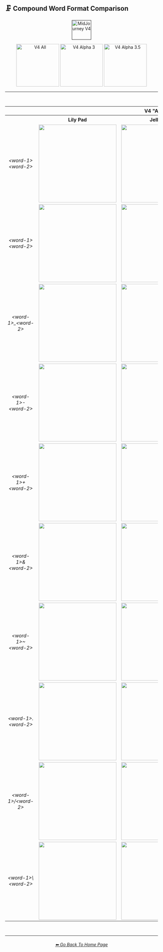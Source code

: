 <h2>🗜 Compound Word Format Comparison</h2>

<div align="center">

[<img src="/Images/Repo_Parts/Buttons/Version_Buttons/button_version_V4_active_full.webp?raw=true" alt="MidJourney V4" height="64" />]()

[<img src="/Images/Repo_Parts/Buttons/Comparison_Page_Buttons/Subgroups/button_V4_all_active.webp?raw=true" alt="V4 All" width="140.5" />](/Pages/MJ_V4/Comparison_Pages/Prompt_Writing/Compound_Word_Format_Comparison/Compound_Word_Format_Comparison_V4_All.md)
[<img src="/Images/Repo_Parts/Buttons/Comparison_Page_Buttons/Subgroups/V4_Alpha_Versions/button_V4_alpha_3_inactive.webp?raw=true" alt="V4 Alpha 3" width="140.5" />](/Pages/MJ_V4/Comparison_Pages/Prompt_Writing/Compound_Word_Format_Comparison/Older_Versions/V4_Alpha_3.md)
[<img src="/Images/Repo_Parts/Buttons/Comparison_Page_Buttons/Subgroups/V4_Alpha_Versions/button_V4_alpha_3.5_inactive.webp?raw=true" alt="V4 Alpha 3.5" width="140.5" />](/Pages/MJ_V4/Comparison_Pages/Prompt_Writing/Compound_Word_Format_Comparison/Compound_Word_Format_Comparison.md)

</div>

<hr>
<br>

<div align="center">

<table>
	<tr align=center valign=middle>
		<th></th>
		<th colspan=3>V4 "Alpha 3"</th>
		<th colspan=2>V4 "Alpha 3.5"</th>
	</tr>
	<tr align=center valign=middle>
		<th width=200></th>
		<th>Lily Pad</th>
		<th>Jellyfish</th>
		<th>Hot Dog</th>
		<th>Scan Lines</th>
		<th>Deep Dream</th>
	</tr>
	<tr align=center valign=middle>
		<td><i>&#60;word-1&#62;&#60;word-2&#62;</i></td>
		<td>
			<img src="/Images/MJ_V4/V4_Alpha_3/Comparison_Page_Images/Compound_Word_Comparison/Lily_Pad/LilyPad.png?raw=true" width="256" />
		</td>
		<td>
			<img src="/Images/MJ_V4/V4_Alpha_3/Comparison_Page_Images/Compound_Word_Comparison/Jellyfish/Jellyfish.png?raw=true" width="256" />
		</td>
		<td>
			<img src="/Images/MJ_V4/V4_Alpha_3/Comparison_Page_Images/Compound_Word_Comparison/Hot_Dog/Hotdog.png?raw=true" width="256" />
		</td>
		<td>
			<img src="/Images/MJ_V4/V4_Alpha_3.5/Comparison_Page_Images/Compound_Word_Comparison/Deep_Dream/Deepdream.png?raw=true" width="256" />
		</td>
		<td>
			<img src="/Images/MJ_V4/V4_Alpha_3.5/Comparison_Page_Images/Compound_Word_Comparison/Scan_Lines/Scanlines.png?raw=true" width="256" />
		</td>
	</tr>
	<tr align=center valign=middle>
		<td><i>&#60;word-1&#62; &#60;word-2&#62;</i></td>
		<td>
			<img src="/Images/MJ_V4/V4_Alpha_3/Comparison_Page_Images/Compound_Word_Comparison/Lily_Pad/Lily--space--Pad.png?raw=true" width="256" />
		</td>
		<td>
			<img src="/Images/MJ_V4/V4_Alpha_3/Comparison_Page_Images/Compound_Word_Comparison/Jellyfish/Jelly--space--fish.png?raw=true" width="256" />
		</td>
		<td>
			<img src="/Images/MJ_V4/V4_Alpha_3/Comparison_Page_Images/Compound_Word_Comparison/Hot_Dog/Hot--space--dog.png?raw=true" width="256" />
		</td>
		<td>
			<img src="/Images/MJ_V4/V4_Alpha_3.5/Comparison_Page_Images/Compound_Word_Comparison/Deep_Dream/Deep--space--Dream.png?raw=true" width="256" />
		</td>
		<td>
			<img src="/Images/MJ_V4/V4_Alpha_3.5/Comparison_Page_Images/Compound_Word_Comparison/Scan_Lines/Scan--space--Lines.png?raw=true" width="256" />
		</td>
	</tr>
	<tr align=center valign=middle>
		<td><i>&#60;word-1&#62;_&#60;word-2&#62;</i></td>
		<td>
			<img src="/Images/MJ_V4/V4_Alpha_3/Comparison_Page_Images/Compound_Word_Comparison/Lily_Pad/Lily_Pad.png?raw=true" width="256" />
		</td>
		<td>
			<img src="/Images/MJ_V4/V4_Alpha_3/Comparison_Page_Images/Compound_Word_Comparison/Jellyfish/Jelly_fish.png?raw=true" width="256" />
		</td>
		<td>
			<img src="/Images/MJ_V4/V4_Alpha_3/Comparison_Page_Images/Compound_Word_Comparison/Hot_Dog/Hot_dog.png?raw=true" width="256" />
		</td>
		<td>
			<img src="/Images/MJ_V4/V4_Alpha_3.5/Comparison_Page_Images/Compound_Word_Comparison/Deep_Dream/Deep_Dream.png?raw=true" width="256" />
		</td>
		<td>
			<img src="/Images/MJ_V4/V4_Alpha_3.5/Comparison_Page_Images/Compound_Word_Comparison/Scan_Lines/Scan_Lines.png?raw=true" width="256" />
		</td>
	</tr>
	<tr align=center valign=middle>
		<td><i>&#60;word-1&#62;-&#60;word-2&#62;</i></td>
		<td>
			<img src="/Images/MJ_V4/V4_Alpha_3/Comparison_Page_Images/Compound_Word_Comparison/Lily_Pad/Lily-Pad.png?raw=true" width="256" />
		</td>
		<td>
			<img src="/Images/MJ_V4/V4_Alpha_3/Comparison_Page_Images/Compound_Word_Comparison/Jellyfish/Jelly-fish.png?raw=true" width="256" />
		</td>
		<td>
			<img src="/Images/MJ_V4/V4_Alpha_3/Comparison_Page_Images/Compound_Word_Comparison/Hot_Dog/Hot-dog.png?raw=true" width="256" />
		</td>
		<td>
			<img src="/Images/MJ_V4/V4_Alpha_3.5/Comparison_Page_Images/Compound_Word_Comparison/Deep_Dream/Deep-Dream.png?raw=true" width="256" />
		</td>
		<td>
			<img src="/Images/MJ_V4/V4_Alpha_3.5/Comparison_Page_Images/Compound_Word_Comparison/Scan_Lines/Scan-Lines.png?raw=true" width="256" />
		</td>
	</tr>
	<tr align=center valign=middle>
		<td><i>&#60;word-1&#62;+&#60;word-2&#62;</i></td>
		<td>
			<img src="/Images/MJ_V4/V4_Alpha_3/Comparison_Page_Images/Compound_Word_Comparison/Lily_Pad/Lily+Pad.png?raw=true" width="256" />
		</td>
		<td>
			<img src="/Images/MJ_V4/V4_Alpha_3/Comparison_Page_Images/Compound_Word_Comparison/Jellyfish/Jelly+fish.png?raw=true" width="256" />
		</td>
		<td>
			<img src="/Images/MJ_V4/V4_Alpha_3/Comparison_Page_Images/Compound_Word_Comparison/Hot_Dog/Hot+dog.png?raw=true" width="256" />
		</td>
		<td>
			<img src="/Images/MJ_V4/V4_Alpha_3.5/Comparison_Page_Images/Compound_Word_Comparison/Deep_Dream/Deep+Dream.png?raw=true" width="256" />
		</td>
		<td>
			<img src="/Images/MJ_V4/V4_Alpha_3.5/Comparison_Page_Images/Compound_Word_Comparison/Scan_Lines/Scan+Lines.png?raw=true" width="256" />
		</td>
	</tr>
	<tr align=center valign=middle>
		<td><i>&#60;word-1&#62;&&#60;word-2&#62;</i></td>
		<td>
			<img src="/Images/MJ_V4/V4_Alpha_3/Comparison_Page_Images/Compound_Word_Comparison/Lily_Pad/Lily&Pad.png?raw=true" width="256" />
		</td>
		<td>
			<img src="/Images/MJ_V4/V4_Alpha_3/Comparison_Page_Images/Compound_Word_Comparison/Jellyfish/Jelly&fish.png?raw=true" width="256" />
		</td>
		<td>
			<img src="/Images/MJ_V4/V4_Alpha_3/Comparison_Page_Images/Compound_Word_Comparison/Hot_Dog/Hot&dog.png?raw=true" width="256" />
		</td>
		<td>
			<img src="/Images/MJ_V4/V4_Alpha_3.5/Comparison_Page_Images/Compound_Word_Comparison/Deep_Dream/Deep&Dream.png?raw=true" width="256" />
		</td>
		<td>
			<img src="/Images/MJ_V4/V4_Alpha_3.5/Comparison_Page_Images/Compound_Word_Comparison/Scan_Lines/Scan&Lines.png?raw=true" width="256" />
		</td>
	</tr>
	<tr align=center valign=middle>
		<td><i>&#60;word-1&#62;~&#60;word-2&#62;</i></td>
		<td>
			<img src="/Images/MJ_V4/V4_Alpha_3/Comparison_Page_Images/Compound_Word_Comparison/Lily_Pad/Lily~Pad.png?raw=true" width="256" />
		</td>
		<td>
			<img src="/Images/MJ_V4/V4_Alpha_3/Comparison_Page_Images/Compound_Word_Comparison/Jellyfish/Jelly~fish.png?raw=true" width="256" />
		</td>
		<td>
			<img src="/Images/MJ_V4/V4_Alpha_3/Comparison_Page_Images/Compound_Word_Comparison/Hot_Dog/Hot~dog.png?raw=true" width="256" />
		</td>
		<td>
			<img src="/Images/MJ_V4/V4_Alpha_3.5/Comparison_Page_Images/Compound_Word_Comparison/Deep_Dream/Deep~Dream.png?raw=true" width="256" />
		</td>
		<td>
			<img src="/Images/MJ_V4/V4_Alpha_3.5/Comparison_Page_Images/Compound_Word_Comparison/Scan_Lines/Scan~Lines.png?raw=true" width="256" />
		</td>
	</tr>
	<tr align=center valign=middle>
		<td><i>&#60;word-1&#62;.&#60;word-2&#62;</i></td>
		<td>
			<img src="/Images/MJ_V4/V4_Alpha_3/Comparison_Page_Images/Compound_Word_Comparison/Lily_Pad/Lily.Pad.png?raw=true" width="256" />
		</td>
		<td>
			<img src="/Images/MJ_V4/V4_Alpha_3/Comparison_Page_Images/Compound_Word_Comparison/Jellyfish/Jelly.fish.png?raw=true" width="256" />
		</td>
		<td>
			<img src="/Images/MJ_V4/V4_Alpha_3/Comparison_Page_Images/Compound_Word_Comparison/Hot_Dog/Hot.dog.png?raw=true" width="256" />
		</td>
		<td>
			<img src="/Images/MJ_V4/V4_Alpha_3.5/Comparison_Page_Images/Compound_Word_Comparison/Deep_Dream/Deep.Dream.png?raw=true" width="256" />
		</td>
		<td>
			<img src="/Images/MJ_V4/V4_Alpha_3.5/Comparison_Page_Images/Compound_Word_Comparison/Scan_Lines/Scan.Lines.png?raw=true" width="256" />
		</td>
	</tr>
	<tr align=center valign=middle>
		<td><i>&#60;word-1&#62;/&#60;word-2&#62;</i></td>
		<td>
			<img src="/Images/MJ_V4/V4_Alpha_3/Comparison_Page_Images/Compound_Word_Comparison/Lily_Pad/Lily--slash--Pad.png?raw=true" width="256" />
		</td>
		<td>
			<img src="/Images/MJ_V4/V4_Alpha_3/Comparison_Page_Images/Compound_Word_Comparison/Jellyfish/Jelly--slash--fish.png?raw=true" width="256" />
		</td>
		<td>
			<img src="/Images/MJ_V4/V4_Alpha_3/Comparison_Page_Images/Compound_Word_Comparison/Hot_Dog/Hot--slash--dog.png?raw=true" width="256" />
		</td>
		<td>
			<img src="/Images/MJ_V4/V4_Alpha_3.5/Comparison_Page_Images/Compound_Word_Comparison/Deep_Dream/Deep--slash--Dream.png?raw=true" width="256" />
		</td>
		<td>
			<img src="/Images/MJ_V4/V4_Alpha_3.5/Comparison_Page_Images/Compound_Word_Comparison/Scan_Lines/Scan--slash--Lines.png?raw=true" width="256" />
		</td>
	</tr>
	<tr align=center valign=middle>
		<td><i>&#60;word-1&#62;\&#60;word-2&#62;</i></td>
		<td>
			<img src="/Images/MJ_V4/V4_Alpha_3/Comparison_Page_Images/Compound_Word_Comparison/Lily_Pad/Lily--backslash--Pad.png?raw=true" width="256" />
		</td>
		<td>
			<img src="/Images/MJ_V4/V4_Alpha_3/Comparison_Page_Images/Compound_Word_Comparison/Jellyfish/Jelly--backslash--fish.png?raw=true" width="256" />
		</td>
		<td>
			<img src="/Images/MJ_V4/V4_Alpha_3/Comparison_Page_Images/Compound_Word_Comparison/Hot_Dog/Hot--backslash--dog.png?raw=true" width="256" />
		</td>
		<td>
			<img src="/Images/MJ_V4/V4_Alpha_3.5/Comparison_Page_Images/Compound_Word_Comparison/Deep_Dream/Deep--backslash--Dream.png?raw=true" width="256" />
		</td>
		<td>
			<img src="/Images/MJ_V4/V4_Alpha_3.5/Comparison_Page_Images/Compound_Word_Comparison/Scan_Lines/Scan--backslash--Lines.png?raw=true" width="256" />
		</td>
	</tr>
</table>

</div>

<br>


<hr><!--------------->
<div align="center">
<h6><a href="https://github.com/willwulfken/MidJourney-Styles-and-Keywords-Reference/blob/main/README.md">⬅ Go Back To Home Page</a></h6>
</div>